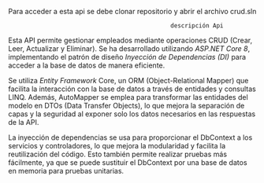 Para acceder a esta api se debe clonar repositorio y abrir el archivo crud.sln

                                                  descripción Api
Esta API permite gestionar empleados mediante operaciones CRUD (Crear, Leer, Actualizar y Eliminar). Se ha desarrollado utilizando *ASP.NET Core 8*, implementando el patrón de diseño *Inyección de Dependencias (DI)* para acceder a la base de datos de manera eficiente.

Se utiliza *Entity Framework* Core, un ORM (Object-Relational Mapper) que facilita la interacción con la base de datos a través de entidades y consultas LINQ. Además, AutoMapper se emplea para transformar las entidades del modelo en DTOs (Data Transfer Objects), lo que mejora la separación de capas y la seguridad al exponer solo los datos necesarios en las respuestas de la API.

La inyección de dependencias se usa para proporcionar el DbContext a los servicios y controladores, lo que mejora la modularidad y facilita la reutilización del código. Esto también permite realizar pruebas más fácilmente, ya que se puede sustituir el DbContext por una base de datos en memoria para pruebas unitarias.
